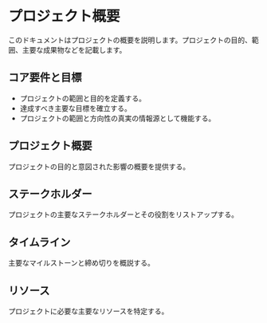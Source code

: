 # プロジェクト概要

このドキュメントはプロジェクトの概要を説明します。プロジェクトの目的、範囲、主要な成果物などを記載します。



## コア要件と目標

- プロジェクトの範囲と目的を定義する。
- 達成すべき主要な目標を確立する。
- プロジェクトの範囲と方向性の真実の情報源として機能する。

## プロジェクト概要

プロジェクトの目的と意図された影響の概要を提供する。

## ステークホルダー

プロジェクトの主要なステークホルダーとその役割をリストアップする。

## タイムライン

主要なマイルストーンと締め切りを概説する。

## リソース

プロジェクトに必要な主要なリソースを特定する。
